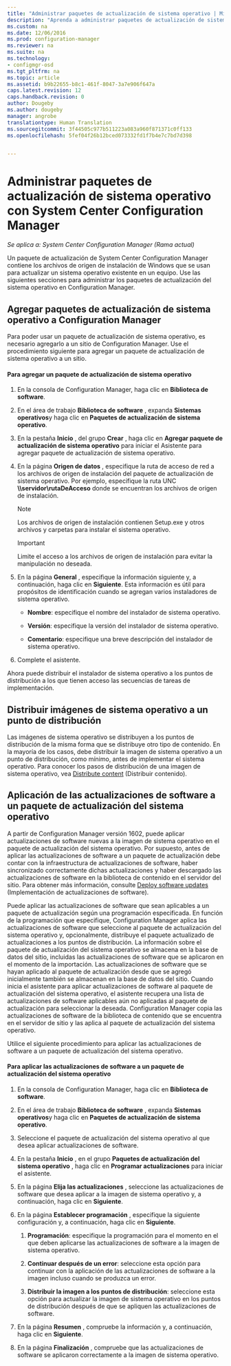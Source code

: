 ```yaml
---
title: "Administrar paquetes de actualización de sistema operativo | Microsoft Docs"
description: "Aprenda a administrar paquetes de actualización de sistema operativo en System Center Configuration Manager."
ms.custom: na
ms.date: 12/06/2016
ms.prod: configuration-manager
ms.reviewer: na
ms.suite: na
ms.technology:
- configmgr-osd
ms.tgt_pltfrm: na
ms.topic: article
ms.assetid: b9b22655-b8c1-461f-8047-3a7e906f647a
caps.latest.revision: 12
caps.handback.revision: 0
author: Dougeby
ms.author: dougeby
manager: angrobe
translationtype: Human Translation
ms.sourcegitcommit: 3f44505c977b511223a083a960f871371c0ff133
ms.openlocfilehash: 5fef04f26b12bced073332fd1f7b4e7c7bd7d398


---
```

# <a name="manage-operating-system-upgrade-packages-with-system-center-configuration-manager"></a>Administrar paquetes de actualización de sistema operativo con System Center Configuration Manager

*Se aplica a: System Center Configuration Manager (Rama actual)*

Un paquete de actualización de System Center Configuration Manager contiene los archivos de origen de instalación de Windows que se usan para actualizar un sistema operativo existente en un equipo. Use las siguientes secciones para administrar los paquetes de actualización del sistema operativo en Configuration Manager.

##  <a name="a-namebkmkaddosupgradepkgsa-add-operating-system-upgrade-packages-to-configuration-manager"></a><a name="BKMK_AddOSUpgradePkgs"></a> Agregar paquetes de actualización de sistema operativo a Configuration Manager  
 Para poder usar un paquete de actualización de sistema operativo, es necesario agregarlo a un sitio de Configuration Manager. Use el procedimiento siguiente para agregar un paquete de actualización de sistema operativo a un sitio.  

#### <a name="to-add-an-operating-system-upgrade-package"></a>Para agregar un paquete de actualización de sistema operativo  

1.  En la consola de Configuration Manager, haga clic en **Biblioteca de software**.  

2.  En el área de trabajo **Biblioteca de software** , expanda **Sistemas operativos**y haga clic en **Paquetes de actualización de sistema operativo**.  

3.  En la pestaña **Inicio** , del grupo **Crear** , haga clic en **Agregar paquete de actualización de sistema operativo** para iniciar el Asistente para agregar paquete de actualización de sistema operativo.  

4.  En la página **Origen de datos** , especifique la ruta de acceso de red a los archivos de origen de instalación del paquete de actualización de sistema operativo. Por ejemplo, especifique la ruta UNC **\\\\servidor\rutaDeAcceso** donde se encuentran los archivos de origen de instalación.  

    > [!NOTE]  
    >  Los archivos de origen de instalación contienen Setup.exe y otros archivos y carpetas para instalar el sistema operativo.  

    > [!IMPORTANT]  
    >  Limite el acceso a los archivos de origen de instalación para evitar la manipulación no deseada.  

5.  En la página **General** , especifique la información siguiente y, a continuación, haga clic en **Siguiente**. Esta información es útil para propósitos de identificación cuando se agregan varios instaladores de sistema operativo.  

    -   **Nombre**: especifique el nombre del instalador de sistema operativo.  

    -   **Versión**: especifique la versión del instalador de sistema operativo.  

    -   **Comentario**: especifique una breve descripción del instalador de sistema operativo.  

6.  Complete el asistente.  

 Ahora puede distribuir el instalador de sistema operativo a los puntos de distribución a los que tienen acceso las secuencias de tareas de implementación.  

##  <a name="a-namebkmkdistributebootimagesa-distribute-operating-system-images-to-a-distribution-point"></a><a name="BKMK_DistributeBootImages"></a> Distribuir imágenes de sistema operativo a un punto de distribución  
 Las imágenes de sistema operativo se distribuyen a los puntos de distribución de la misma forma que se distribuye otro tipo de contenido. En la mayoría de los casos, debe distribuir la imagen de sistema operativo a un punto de distribución, como mínimo, antes de implementar el sistema operativo. Para conocer los pasos de distribución de una imagen de sistema operativo, vea [Distribute content](../../core/servers/deploy/configure/deploy-and-manage-content.md#a-namebkmkdistributea-distribute-content) (Distribuir contenido).  

##  <a name="a-namebkmkosupgradepkgapplyupdatesa-apply-software-updates-to-an-operating-system-upgrade-package"></a><a name="BKMK_OSUpgradePkgApplyUpdates"></a> Aplicación de las actualizaciones de software a un paquete de actualización del sistema operativo  
 A partir de Configuration Manager versión 1602, puede aplicar actualizaciones de software nuevas a la imagen de sistema operativo en el paquete de actualización del sistema operativo. Por supuesto, antes de aplicar las actualizaciones de software a un paquete de actualización debe contar con la infraestructura de actualizaciones de software, haber sincronizado correctamente dichas actualizaciones y haber descargado las actualizaciones de software en la biblioteca de contenido en el servidor del sitio. Para obtener más información, consulte [Deploy software updates](../../sum/deploy-use/deploy-software-updates.md) (Implementación de actualizaciones de software).  

 Puede aplicar las actualizaciones de software que sean aplicables a un paquete de actualización según una programación especificada. En función de la programación que especifique, Configuration Manager aplica las actualizaciones de software que seleccione al paquete de actualización del sistema operativo y, opcionalmente, distribuye el paquete actualizado de actualizaciones a los puntos de distribución. La información sobre el paquete de actualización del sistema operativo se almacena en la base de datos del sitio, incluidas las actualizaciones de software que se aplicaron en el momento de la importación. Las actualizaciones de software que se hayan aplicado al paquete de actualización desde que se agregó inicialmente también se almacenan en la base de datos del sitio. Cuando inicia el asistente para aplicar actualizaciones de software al paquete de actualización del sistema operativo, el asistente recupera una lista de actualizaciones de software aplicables aún no aplicadas al paquete de actualización para seleccionar la deseada. Configuration Manager copia las actualizaciones de software de la biblioteca de contenido que se encuentra en el servidor de sitio y las aplica al paquete de actualización del sistema operativo.  

 Utilice el siguiente procedimiento para aplicar las actualizaciones de software a un paquete de actualización del sistema operativo.  

#### <a name="to-apply-software-updates-to-an-operating-system-upgrade-package"></a>Para aplicar las actualizaciones de software a un paquete de actualización del sistema operativo  

1.  En la consola de Configuration Manager, haga clic en **Biblioteca de software**.  

2.  En el área de trabajo **Biblioteca de software** , expanda **Sistemas operativos**y haga clic en **Paquetes de actualización de sistema operativo**.  

3.  Seleccione el paquete de actualización del sistema operativo al que desea aplicar actualizaciones de software.  

4.  En la pestaña **Inicio** , en el grupo **Paquetes de actualización del sistema operativo** , haga clic en **Programar actualizaciones** para iniciar el asistente.  

5.  En la página **Elija las actualizaciones** , seleccione las actualizaciones de software que desea aplicar a la imagen de sistema operativo y, a continuación, haga clic en **Siguiente**.  

6.  En la página **Establecer programación** , especifique la siguiente configuración y, a continuación, haga clic en **Siguiente**.  

    1.  **Programación**: especifique la programación para el momento en el que deben aplicarse las actualizaciones de software a la imagen de sistema operativo.  

    2.  **Continuar después de un error**: seleccione esta opción para continuar con la aplicación de las actualizaciones de software a la imagen incluso cuando se produzca un error.  

    3.  **Distribuir la imagen a los puntos de distribución**: seleccione esta opción para actualizar la imagen de sistema operativo en los puntos de distribución después de que se apliquen las actualizaciones de software.  

7.  En la página **Resumen** , compruebe la información y, a continuación, haga clic en **Siguiente**.  

8.  En la página **Finalización** , compruebe que las actualizaciones de software se aplicaron correctamente a la imagen de sistema operativo.  



<!--HONumber=Dec16_HO2-->


